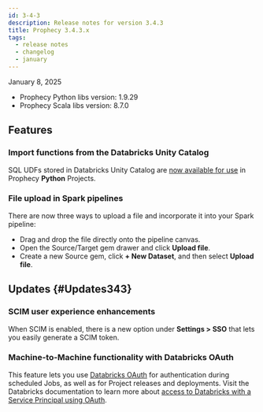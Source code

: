 ```yaml
---
id: 3-4-3
description: Release notes for version 3.4.3
title: Prophecy 3.4.3.x
tags:
  - release notes
  - changelog
  - january
---
```


January 8, 2025

- Prophecy Python libs version: 1.9.29
- Prophecy Scala libs version: 8.7.0

## Features

### Import functions from the Databricks Unity Catalog

SQL UDFs stored in Databricks Unity Catalog are [now available for use](../../Spark/functions/user-defined-functions.md#import-udfs) in Prophecy **Python** Projects.

### File upload in Spark pipelines

There are now three ways to upload a file and incorporate it into your Spark pipeline:

- Drag and drop the file directly onto the pipeline canvas.
- Open the Source/Target gem drawer and click **Upload file**.
- Create a new Source gem, click **+ New Dataset**, and then select **Upload file**.

## Updates {#Updates343}

### SCIM user experience enhancements

When SCIM is enabled, there is a new option under **Settings > SSO** that lets you easily generate a SCIM token.

### Machine-to-Machine functionality with Databricks OAuth

This feature lets you use [Databricks OAuth](docs/administration/authentication/databricks-oauth.md) for authentication during scheduled Jobs, as well as for Project releases and deployments. Visit the Databricks documentation to learn more about [access to Databricks with a Service Principal using OAuth](https://docs.databricks.com/en/dev-tools/auth/oauth-m2m.html).
